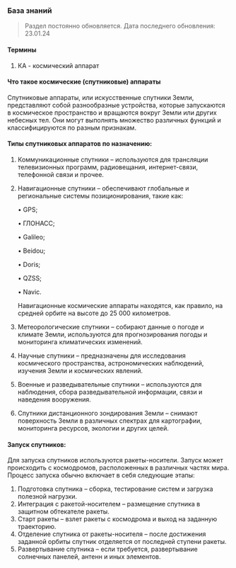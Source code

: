 ### База знаний

>Раздел постоянно обновляется.
>Дата последнего обновления: 23.01.24

#### Термины

1. КА - космический аппарат


#### Что такое космические (спутниковые) аппараты 

Спутниковые аппараты, или искусственные спутники Земли, представляют собой разнообразные устройства, 
которые запускаются в космическое пространство и вращаются вокруг Земли или других небесных тел. 
Они могут выполнять множество различных функций и классифицируются по разным признакам.

#### Типы спутниковых аппаратов по назначению:

1. Коммуникационные спутники – используются для трансляции телевизионных программ, радиовещания, интернет-связи, телефонной связи и прочее.
2. Навигационные спутники – обеспечивают глобальные и региональные системы позиционирования, такие как:

   • GPS;

   • ГЛОНАСС;

   • Galileo;

   • Beidou;

   • Doris;

   • QZSS;

   • Navic.

   Навигационные космические аппараты находятся, как правило, на средней орбите на высоте до 25 000 километров.

3. Метеорологические спутники – собирают данные о погоде и климате Земли, используются для прогнозирования погоды и мониторинга климатических изменений.
4. Научные спутники – предназначены для исследования космического пространства, астрономических наблюдений, изучения Земли и космических явлений.
5. Военные и разведывательные спутники – используются для наблюдения, сбора разведывательной информации, связи и наведения вооружения.
6. Спутники дистанционного зондирования Земли – снимают поверхность Земли в различных спектрах для картографии, мониторинга ресурсов, экологии и других целей.

#### Запуск спутников:

Для запуска спутников используются ракеты-носители. Запуск может происходить с космодромов, расположенных в различных частях мира. 
Процесс запуска обычно включает в себя следующие этапы:

1. Подготовка спутника – сборка, тестирование систем и загрузка полезной нагрузки.
2. Интеграция с ракетой-носителем – размещение спутника в защитном обтекателе ракеты.
3. Старт ракеты – взлет ракеты с космодрома и выход на заданную траекторию.
4. Отделение спутника от ракеты-носителя – после достижения заданной орбиты спутник отделяется от последней ступени ракеты.
5. Развертывание спутника – если требуется, развертывание солнечных панелей, антенн и иных элементов.
